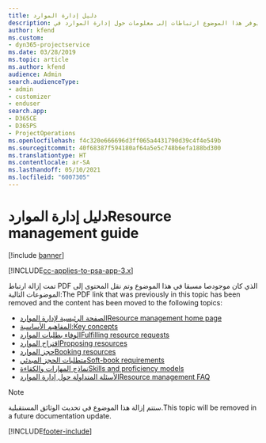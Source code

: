 ```yaml
---
title: دليل إدارة الموارد
description: يوفر هذا الموضوع ارتباطات إلى معلومات حول إدارة الموارد في Project Service Automation
author: kfend
ms.custom:
- dyn365-projectservice
ms.date: 03/28/2019
ms.topic: article
ms.author: kfend
audience: Admin
search.audienceType:
- admin
- customizer
- enduser
search.app:
- D365CE
- D365PS
- ProjectOperations
ms.openlocfilehash: f4c320e666696d3ff065a4431790d39c4f4e549b
ms.sourcegitcommit: 40f68387f594180af64a5e5c748b6efa188bd300
ms.translationtype: HT
ms.contentlocale: ar-SA
ms.lasthandoff: 05/10/2021
ms.locfileid: "6007305"
---
```

# <a name="resource-management-guide"></a><span data-ttu-id="dd944-103">دليل إدارة الموارد</span><span class="sxs-lookup"><span data-stu-id="dd944-103">Resource management guide</span></span>

[!include [banner](../../includes/psa-now-project-operations.md)]

[!INCLUDE[cc-applies-to-psa-app-3.x](../../includes/cc-applies-to-psa-app-3x.md)]

<span data-ttu-id="dd944-104">تمت إزالة ارتباط PDF الذي كان موجودصا مسبقا في هذا الموضوع وتم نقل المحتوى إلى الموضوعات التالية:</span><span class="sxs-lookup"><span data-stu-id="dd944-104">The PDF link that was previously in this topic has been removed and the content has been moved to the following topics:</span></span>

- [<span data-ttu-id="dd944-105">الصفحة الرئيسية لإدارة الموارد</span><span class="sxs-lookup"><span data-stu-id="dd944-105">Resource management home page</span></span>](../resource-management-home-page.md)
- [<span data-ttu-id="dd944-106">المفاهيم الأساسية:</span><span class="sxs-lookup"><span data-stu-id="dd944-106">Key concepts</span></span>](../reports-key-concepts.md)
- [<span data-ttu-id="dd944-107">الوفاء بطلبات الموارد</span><span class="sxs-lookup"><span data-stu-id="dd944-107">Fulfilling resource requests</span></span>](../resource-management-fulfill-requests.md)
- [<span data-ttu-id="dd944-108">اقتراح الموارد</span><span class="sxs-lookup"><span data-stu-id="dd944-108">Proposing resources</span></span>](../resource-management-propose-resources.md)
- [<span data-ttu-id="dd944-109">حجز الموارد</span><span class="sxs-lookup"><span data-stu-id="dd944-109">Booking resources</span></span>](../resource-management-book-resources-scheduleboard.md)
- [<span data-ttu-id="dd944-110">متطلبات الحجز المبدئي</span><span class="sxs-lookup"><span data-stu-id="dd944-110">Soft-book requirements</span></span>](../resource-management-softbook-requirements.md)
- [<span data-ttu-id="dd944-111">نماذج المهارات والكفاءة</span><span class="sxs-lookup"><span data-stu-id="dd944-111">Skills and proficiency models</span></span>](../resource-management-skills-proficiency.md)
- [<span data-ttu-id="dd944-112">الأسئلة المتداولة حول إدارة الموارد</span><span class="sxs-lookup"><span data-stu-id="dd944-112">Resource management FAQ</span></span>](../resource-management-faq.md)

> [!NOTE]
> <span data-ttu-id="dd944-113">ستتم إزالة هذا الموضوع في تحديث الوثائق المستقبلية.</span><span class="sxs-lookup"><span data-stu-id="dd944-113">This topic will be removed in a future documentation update.</span></span> 


[!INCLUDE[footer-include](../../includes/footer-banner.md)]